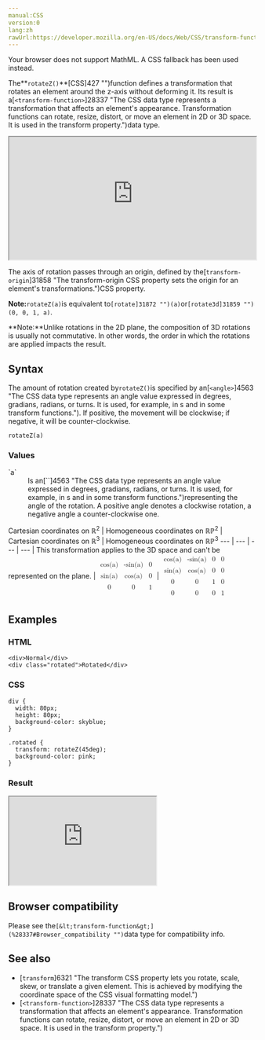 ```yaml
---
manual:CSS
version:0
lang:zh
rawUrl:https://developer.mozilla.org/en-US/docs/Web/CSS/transform-function/rotateZ
---
```






Your browser does not support MathML. A CSS fallback has been used instead.




The**`rotateZ()`**[CSS]427 "")function defines a transformation that rotates an element around the z-axis without deforming it. Its result is a[`<transform-function>`]28337 "The <transform-function> CSS data type represents a transformation that affects an element's appearance. Transformation functions can rotate, resize, distort, or move an element in 2D or 3D space. It is used in the transform property.")data type.

<iframe src='https://interactive-examples.mdn.mozilla.net/pages/css/function-rotateZ.html' width='100%' height='250'></iframe>


The axis of rotation passes through an origin, defined by the[`transform-origin`]31858 "The transform-origin CSS property sets the origin for an element's transformations.")CSS property.



**Note:**`rotateZ(a)`is equivalent to`[rotate]31872 "")(a)`or`[rotate3d]31859 "")(0, 0, 1, a)`.


**Note:**Unlike rotations in the 2D plane, the composition of 3D rotations is usually not commutative. In other words, the order in which the rotations are applied impacts the result.

## Syntax<a name="Syntax"></a>


The amount of rotation created by`rotateZ()`is specified by an[`<angle>`]4563 "The <angle> CSS data type represents an angle value expressed in degrees, gradians, radians, or turns. It is used, for example, in <gradient>s and in some transform functions."). If positive, the movement will be clockwise; if negative, it will be counter-clockwise.


```
rotateZ(a)

```

### Values<a name="Values"></a>
<dl><dt id=''>`a`</dt><dd>Is an[`<angle>`]4563 "The <angle> CSS data type represents an angle value expressed in degrees, gradians, radians, or turns. It is used, for example, in <gradient>s and in some transform functions.")representing the angle of the rotation. A positive angle denotes a clockwise rotation, a negative angle a counter-clockwise one.</dd></dl>
Cartesian coordinates on ℝ<sup>2</sup> | Homogeneous coordinates on ℝℙ<sup>2</sup> | Cartesian coordinates on ℝ<sup>3</sup> | Homogeneous coordinates on ℝℙ<sup>3</sup> 
 ---  |  ---  |  ---  |  ---  | 
This transformation applies to the 3D space and can&#39;t be represented on the plane. | <math><mfenced><mtable><mtr><mtd>cos(a)</mtd><mtd>-sin(a)</mtd><mtd>0</mtd></mtr><mtr><mtd>sin(a)</mtd><mtd>cos(a)</mtd><mtd>0</mtd></mtr><mtr><mtd>0</mtd><mtd>0</mtd><mtd>1</mtd></mtr></mtable></mfenced></math> | <math><mfenced><mtable><mtr><mtd>cos(a)</mtd><mtd>-sin(a)</mtd><mtd>0</mtd><mtd>0</mtd></mtr><mtr><mtd>sin(a)</mtd><mtd>cos(a)</mtd><mtd>0</mtd><mtd>0</mtd></mtr><mtr><mtd>0</mtd><mtd>0</mtd><mtd>1</mtd><mtd>0</mtd></mtr><mtr><mtd>0</mtd><mtd>0</mtd><mtd>0</mtd><mtd>1</mtd></mtr></mtable></mfenced></math> 


## Examples<a name="Examples"></a>

### HTML<a name="HTML"></a>

```
<div>Normal</div>
<div class="rotated">Rotated</div>
```

### CSS<a name="CSS"></a>

```
div {
  width: 80px;
  height: 80px;
  background-color: skyblue;
}

.rotated {
  transform: rotateZ(45deg);
  background-color: pink;
}
```

### Result<a name="Result"></a>


<iframe src='https://mdn.mozillademos.org/en-US/docs/Web/CSS/transform-function/rotateZ$samples/Examples?revision=1358400' width='auto' height='180'></iframe>



## Browser compatibility<a name="Browser_compatibility"></a>


Please see the`[&lt;transform-function&gt;](%28337#Browser_compatibility "")`data type for compatibility info.


## See also<a name="See_also"></a>

* [`transform`]6321 "The transform CSS property lets you rotate, scale, skew, or translate a given element. This is achieved by modifying the coordinate space of the CSS visual formatting model.")
* [`<transform-function>`]28337 "The <transform-function> CSS data type represents a transformation that affects an element's appearance. Transformation functions can rotate, resize, distort, or move an element in 2D or 3D space. It is used in the transform property.")



